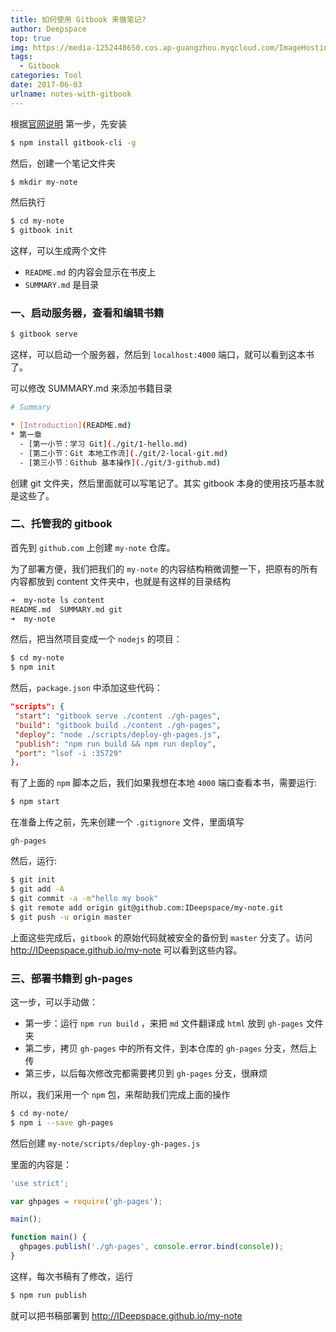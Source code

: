 ```yaml
---
title: 如何使用 Gitbook 来做笔记?
author: Deepspace
top: true
img: https://media-1252448650.cos.ap-guangzhou.myqcloud.com/ImageHosting/bg/6.jpg 
tags:
  - Gitbook
categories: Tool
date: 2017-06-03
urlname: notes-with-gitbook
---
```


<!-- ## 如何使用 Gitbook 来做笔记? -->

根据[官网说明](https://github.com/GitbookIO/gitbook/blob/master/docs/setup.md) 第一步，先安装

```bash
$ npm install gitbook-cli -g
```

然后，创建一个笔记文件夹

```bash
$ mkdir my-note
```

<!-- more -->

然后执行

```bash
$ cd my-note
$ gitbook init
```

这样，可以生成两个文件

- `README.md` 的内容会显示在书皮上
- `SUMMARY.md` 是目录

### 一、启动服务器，查看和编辑书籍

```bash
$ gitbook serve
```

这样，可以启动一个服务器，然后到 `localhost:4000` 端口，就可以看到这本书了。

可以修改 SUMMARY.md 来添加书籍目录

```bash
# Summary

* [Introduction](README.md)
* 第一章
  - [第一小节：学习 Git](./git/1-hello.md)
  - [第二小节：Git 本地工作流](./git/2-local-git.md)
  - [第三小节：Github 基本操作](./git/3-github.md)
```

创建 git 文件夹，然后里面就可以写笔记了。其实 gitbook 本身的使用技巧基本就是这些了。

### 二、托管我的 gitbook

首先到 `github.com` 上创建 `my-note` 仓库。

为了部署方便，我们把我们的 `my-note` 的内容结构稍微调整一下，把原有的所有内容都放到 content 文件夹中，也就是有这样的目录结构

```bash
➜  my-note ls content
README.md  SUMMARY.md git
➜  my-note
```

然后，把当然项目变成一个 `nodejs` 的项目：

```bash
$ cd my-note
$ npm init
```

然后，`package.json` 中添加这些代码：

```json
"scripts": {
 "start": "gitbook serve ./content ./gh-pages",
 "build": "gitbook build ./content ./gh-pages",
 "deploy": "node ./scripts/deploy-gh-pages.js",
 "publish": "npm run build && npm run deploy",
 "port": "lsof -i :35729"
},
```

有了上面的 `npm` 脚本之后，我们如果我想在本地 `4000` 端口查看本书，需要运行:

```bash
$ npm start
```

在准备上传之前，先来创建一个 `.gitignore` 文件，里面填写

```text
gh-pages
```

然后，运行:

```bash
$ git init
$ git add -A
$ git commit -a -m"hello my book"
$ git remote add origin git@github.com:IDeepspace/my-note.git
$ git push -u origin master
```

上面这些完成后，`gitbook` 的原始代码就被安全的备份到 `master` 分支了。访问 <http://IDeepspace.github.io/my-note> 可以看到这些内容。

### 三、部署书籍到 gh-pages

这一步，可以手动做：

- 第一步：运行 `npm run build` ，来把 `md` 文件翻译成 `html` 放到 `gh-pages` 文件夹
- 第二步，拷贝 `gh-pages` 中的所有文件，到本仓库的 `gh-pages` 分支，然后上传
- 第三步，以后每次修改完都需要拷贝到 `gh-pages` 分支，很麻烦

所以，我们采用一个 `npm` 包，来帮助我们完成上面的操作

```bash
$ cd my-note/
$ npm i --save gh-pages
```

然后创建 `my-note/scripts/deploy-gh-pages.js`

里面的内容是：

```javascript
'use strict';

var ghpages = require('gh-pages');

main();

function main() {
  ghpages.publish('./gh-pages', console.error.bind(console));
}
```

这样，每次书稿有了修改，运行

```bash
$ npm run publish
```

就可以把书稿部署到 <http://IDeepspace.github.io/my-note>
